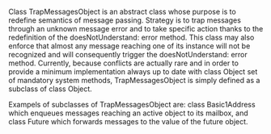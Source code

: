 Class TrapMessagesObject is an abstract class whose purpose is to redefine semantics of message passing.
Strategy is to trap messages through an unknown message error and to take specific action thanks to the redefinition of the doesNotUnderstand: error method.
This class may also enforce that almost any message reaching one of its instance will not be recognized and will consequently trigger the doesNotUnderstand: error method.
Currently, because conflicts are actually rare and in order to provide a minimum implementation always up to date with class Object set of mandatory system methods, TrapMessagesObject is simply defined as a subclass of class Object.

Exampels of subclasses of TrapMessagesObject are:
	class Basic1Address which enqueues messages reaching an active object to its mailbox,
	and class Future which forwards messages to the value of the future object.